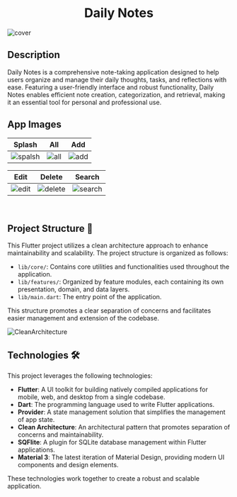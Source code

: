 <h1 align="center">Daily Notes</h1>

![cover](https://github.com/user-attachments/assets/7143eed7-dca0-4941-ae01-87e7d9f6b63a)

## Description

Daily Notes is a comprehensive note-taking application designed to help users organize and manage their daily thoughts, tasks, and reflections with ease. Featuring a user-friendly interface and robust functionality, Daily Notes enables efficient note creation, categorization, and retrieval, making it an essential tool for personal and professional use.

## App Images 
Splash | All | Add
--- | --- | --- |
![spalsh](https://github.com/user-attachments/assets/7da9996a-df86-4c64-b3d2-895eaee7d69b) | ![all](https://github.com/user-attachments/assets/59eeceab-b06d-4fe7-b790-3ea17638ab90) | ![add](https://github.com/user-attachments/assets/c702ecd5-4f3e-4d6c-b110-504b410abfd3)

| Edit | Delete | Search
--- | --- | --- |
 ![edit](https://github.com/user-attachments/assets/be0b03ad-4d80-4f49-a995-a9fab3b92691) | ![delete](https://github.com/user-attachments/assets/aeeb4a06-aba1-4078-9478-03de13f5e363) | ![search](https://github.com/user-attachments/assets/7c7089a4-590e-4867-86be-ebea3492940d)
<br />

## Project Structure 📁

This Flutter project utilizes a clean architecture approach to enhance maintainability and scalability. The project structure is organized as follows:

- `lib/core/`: Contains core utilities and functionalities used throughout the application.
- `lib/features/`: Organized by feature modules, each containing its own presentation, domain, and data layers.
- `lib/main.dart`: The entry point of the application.

This structure promotes a clear separation of concerns and facilitates easier management and extension of the codebase.

![CleanArchitecture](https://github.com/user-attachments/assets/e0695060-f965-45c4-ae2b-d3f30cce9df8)


## Technologies 🛠️

This project leverages the following technologies:

- **Flutter**: A UI toolkit for building natively compiled applications for mobile, web, and desktop from a single codebase.
- **Dart**: The programming language used to write Flutter applications.
- **Provider**: A state management solution that simplifies the management of app state.
- **Clean Architecture**: An architectural pattern that promotes separation of concerns and maintainability.
- **SQFlite**: A plugin for SQLite database management within Flutter applications.
- **Material 3**: The latest iteration of Material Design, providing modern UI components and design elements.

These technologies work together to create a robust and scalable application.







